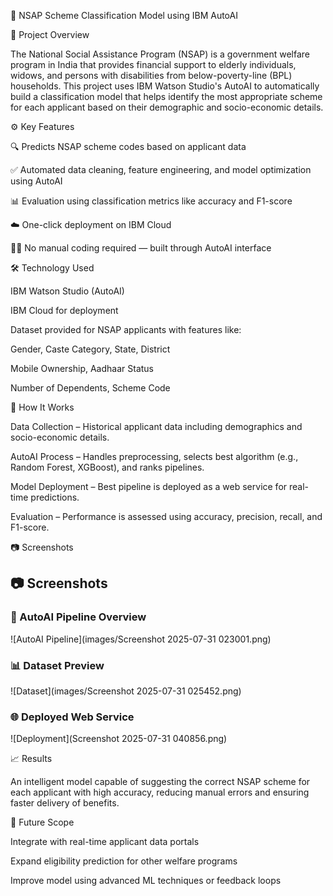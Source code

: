 🧠 NSAP Scheme Classification Model using IBM AutoAI

📌 Project Overview

The National Social Assistance Program (NSAP) is a government welfare program in India that provides financial support to elderly individuals, widows, and persons with disabilities from below-poverty-line (BPL) households. This project uses IBM Watson Studio's AutoAI to automatically build a classification model that helps identify the most appropriate scheme for each applicant based on their demographic and socio-economic details.


⚙️ Key Features

🔍 Predicts NSAP scheme codes based on applicant data

✅ Automated data cleaning, feature engineering, and model optimization using AutoAI

📊 Evaluation using classification metrics like accuracy and F1-score

☁️ One-click deployment on IBM Cloud

👨‍💻 No manual coding required — built through AutoAI interface


🛠️ Technology Used

IBM Watson Studio (AutoAI)

IBM Cloud for deployment

Dataset provided for NSAP applicants with features like:

Gender, Caste Category, State, District

Mobile Ownership, Aadhaar Status

Number of Dependents, Scheme Code


🚀 How It Works

Data Collection – Historical applicant data including demographics and socio-economic details.

AutoAI Process – Handles preprocessing, selects best algorithm (e.g., Random Forest, XGBoost), and ranks pipelines.

Model Deployment – Best pipeline is deployed as a web service for real-time predictions.

Evaluation – Performance is assessed using accuracy, precision, recall, and F1-score.


📷 Screenshots

## 📷 Screenshots

### 🔧 AutoAI Pipeline Overview
![AutoAI Pipeline](images/Screenshot 2025-07-31 023001.png)

### 📊 Dataset Preview
![Dataset](images/Screenshot 2025-07-31 025452.png)

### 🌐 Deployed Web Service
![Deployment](Screenshot 2025-07-31 040856.png)



📈 Results

An intelligent model capable of suggesting the correct NSAP scheme for each applicant with high accuracy, reducing manual errors and ensuring faster delivery of benefits.


🔮 Future Scope

Integrate with real-time applicant data portals

Expand eligibility prediction for other welfare programs

Improve model using advanced ML techniques or feedback loops
